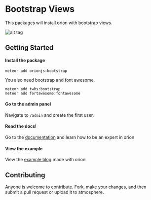 Bootstrap Views
===============

This packages will install orion with bootstrap views.

![alt tag](http://i.imgur.com/eNMaaje.png)

## Getting Started

#### Install the package

```
meteor add orionjs:bootstrap
```

You also need bootstrap and font awesome.

```
meteor add twbs:bootstrap
meteor add fortawesome:fontawesome
```

#### Go to the admin panel

Navigate to ```/admin``` and create the first user.

#### Read the docs!

Go to the [documentation](https://github.com/orionjs/core) and learn how to be an expert in orion

#### View the example

View the [example blog](https://github.com/orionjs/example-blog) made with orion

## Contributing 

Anyone is welcome to contribute. Fork, make your changes, and then submit a pull request or upload it to atmosphere.

